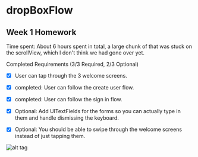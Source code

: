 dropBoxFlow
===========

Week 1 Homework
-

Time spent: About 6 hours spent in total, a large chunk of that was stuck on the scrollView, which I don't think we had gone over yet.

Completed Requirements (3/3 Required, 2/3 Optional)

* [x] User can tap through the 3 welcome screens.
  
* [x] completed: User can follow the create user flow.
  
* [x] completed: User can follow the sign in flow.
  
* [x] Optional:  Add UITextFields for the forms so you can actually type in them and handle dismissing the keyboard.

* [x] Optional: You should be able to swipe through the welcome screens instead of just tapping them.
  
![alt tag](dropboxgif)
